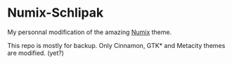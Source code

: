 # Numix-Schlipak

My personnal modification of the amazing [Numix](https://github.com/numixproject) theme.

This repo is mostly for backup. Only Cinnamon, GTK* and Metacity themes are modified. (yet?)
